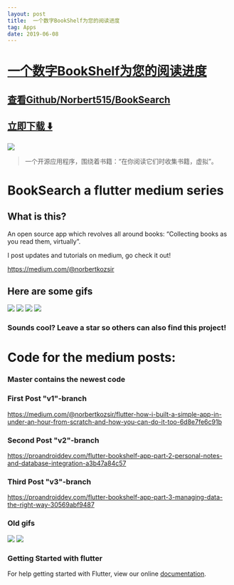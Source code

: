 ```yaml
---
layout: post
title:  一个数字BookShelf为您的阅读进度
tag: Apps
date: 2019-06-08
---
```


# [一个数字BookShelf为您的阅读进度 ](http://github.com/Norbert515/BookSearch) 



## [查看Github/Norbert515/BookSearch](http://github.com/Norbert515/BookSearch)
## [立即下载 ️⬇️ ](https://codeload.github.com/Norbert515/BookSearch/zip/master) 


 
![](https://flutterawesome.com/content/images/2018/10/BookSearch.jpg)
 
>
> 一个开源应用程序，围绕着书籍：“在你阅读它们时收集书籍，虚拟”。
>

 
# BookSearch a flutter medium series 

## What is this?
An open source app which revolves all around books: “Collecting books as you read them, virtually”.

I post updates and tutorials on medium, go check it out!

https://medium.com/@norbertkozsir 

## Here are some gifs

![](https://github.com/Norbert515/BookSearch/blob/dev/readmeAssets/fade_in_myCollection_gif.gif)
![](https://github.com/Norbert515/BookSearch/blob/dev/readmeAssets/search_gif.gif)
![](https://github.com/Norbert515/BookSearch/blob/dev/readmeAssets/unlocking_gif.gif)
![](https://github.com/Norbert515/BookSearch/blob/dev/readmeAssets/stamps.png)

### Sounds cool? Leave a star so others can also find this project!





# Code for the medium posts:

### Master contains the newest code


### First Post "v1"-branch
https://medium.com/@norbertkozsir/flutter-how-i-built-a-simple-app-in-under-an-hour-from-scratch-and-how-you-can-do-it-too-6d8e7fe6c91b

### Second Post "v2"-branch
https://proandroiddev.com/flutter-bookshelf-app-part-2-personal-notes-and-database-integration-a3b47a84c57

### Third Post "v3"-branch
https://proandroiddev.com/flutter-bookshelf-app-part-3-managing-data-the-right-way-30569abf9487



### Old gifs
![](https://github.com/Norbert515/BookSearch/blob/master/readmeAssets/first.gif)
![](https://github.com/Norbert515/BookSearch/blob/master/readmeAssets/second.gif)

### Getting Started with flutter

For help getting started with Flutter, view our online
[documentation](http://flutter.io/).

